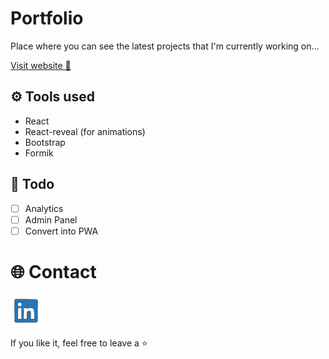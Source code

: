 # Portfolio
Place where you can see the latest projects that I'm currently working on...

[Visit website 🔗](https://kiranpuli.github.io/portfolio/)

## ⚙️ Tools used
* React
* React-reveal (for animations)
* Bootstrap
* Formik

## 📝 Todo
* [ ] Analytics
* [ ] Admin Panel
* [ ] Convert into PWA

# 🌐 Contact
<div style="display:flex;">
    <a href="https://www.linkedin.com/in/kiran-puli/"> <img src="./public/assets/contact/linkedin-anime.gif" alt="linkedin" style="height:50px" tooltip="linkedin"/></a>
</div>

If you like it, feel free to leave a ⭐️